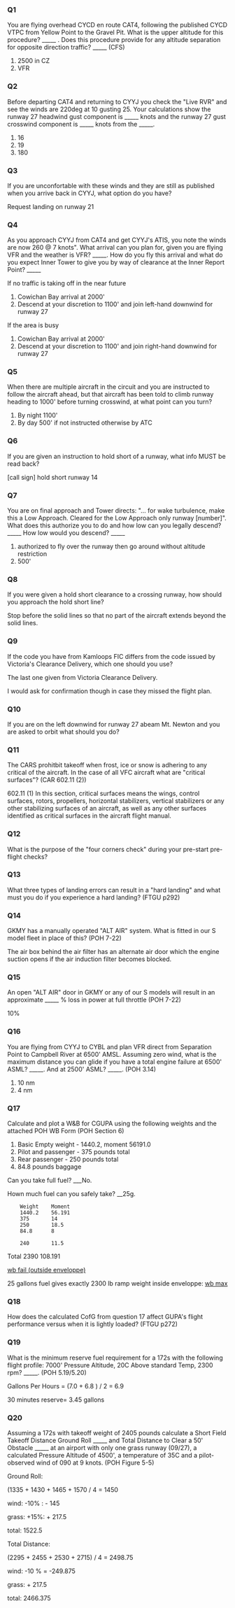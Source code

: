 ### Q1

You are flying overhead CYCD en route CAT4, following the published CYCD VTPC from Yellow Point to the Gravel Pit. What is the upper altitude for this procedure? _____ . Does this procedure provide for any altitude separation for opposite direction traffic? _____ (CFS)

1. 2500 in CZ
2. VFR

### Q2

Before departing CAT4 and returning to CYYJ you check the "Live RVR" and see the winds are 220deg at 10 gusting 25. Your calculations show the runway 27 headwind gust component is _____ knots and the runway 27 gust crosswind component is _____ knots from the _____.

1. 16
2. 19
3. 180

### Q3

If you are unconfortable with these winds and they are still as published when you arrive back in CYYJ, what option do you have?

Request landing on runway 21

### Q4

As you approach CYYJ from CAT4 and get CYYJ's ATIS, you note the winds are now 260 @ 7 knots". What arrival can you plan for, given you are flying VFR and the weather is VFR? _____. How do you fly this arrival and what do you expect Inner Tower to give you by way of clearance at the Inner Report Point? _____

If no traffic is taking off in the near future
1. Cowichan Bay arrival at 2000'
2. Descend at your discretion to 1100' and join left-hand downwind for runway 27


If the area is busy
1. Cowichan Bay arrival at 2000'
2. Descend at your discretion to 1100' and join right-hand downwind for runway 27

### Q5

When there are multiple aircraft in the circuit and you are instructed to follow the aircraft ahead, but that aircraft has been told to climb runway heading to 1000' before turning crosswind, at what point can you turn?

1. By night 1100'
2. By day 500' if not instructed otherwise by ATC

### Q6

If you are given an instruction to hold short of a runway, what info MUST be read back?

[call sign] hold short runway 14

### Q7

You are on final approach and Tower directs: "... for wake turbulence, make this a Low Approach. Cleared for the Low Approach only runway [number]". What does this authorize you to do and how low can you legally descend? _____ How low would you descend? _____

1. authorized to fly over the runway then go around without altitude restriction
2. 500'

### Q8

If you were given a hold short clearance to a crossing runway, how should you approach the hold short line?

Stop before the solid lines so that no part of the aircraft extends beyond the solid lines.

### Q9

If the code you have from Kamloops FIC differs from the code issued by Victoria's Clearance Delivery, which one should you use?

The last one given from Victoria Clearance Delivery.

I would ask for confirmation though in case they missed the flight plan.


### Q10

If you are on the left downwind for runway 27 abeam Mt. Newton and you are asked to orbit what should you do?


### Q11

The CARS prohitbit takeoff when frost, ice or snow is adhering to any critical of the aircraft. In the case of all VFC aircraft what are "critical surfaces"? (CAR 602.11 (2))

602.11 (1) In this section, critical surfaces means the wings, control surfaces, rotors, propellers, horizontal stabilizers, vertical stabilizers or any other stabilizing surfaces of an aircraft, as well as any other surfaces identified as critical surfaces in the aircraft flight manual.

### Q12

What is the purpose of the "four corners check" during your pre-start pre-flight checks?


### Q13

What three types of landing errors can result in a "hard landing" and what must you do if you experience a hard landing? (FTGU p292)


### Q14

GKMY has a manually operated "ALT AIR" system. What is fitted in our S model fleet in place of this? (POH 7-22)

The air box behind the air filter has an alternate air door which the engine suction opens if the air induction filter becomes blocked.


### Q15

An open "ALT AIR" door in GKMY or any of our S models will result in an approximate _____ % loss in power at full throttle (POH 7-22)

10%


### Q16

You are flying from CYYJ to CYBL and plan VFR direct from Separation Point to Campbell River at 6500' AMSL. Assuming zero wind, what is the maximum distance you can glide if you have a total engine failure at 6500' ASML? _____. And at 2500' ASML? _____. (POH 3.14)

1. 10 nm
2. 4 nm

### Q17

Calculate and plot a W&B for CGUPA using the following weights and the attached POH WB Form (POH Section 6)
1. Basic Empty weight - 1440.2, moment 56191.0
2. Pilot and passenger - 375 pounds total
3. Rear passenger - 250 pounds total
4. 84.8 pounds baggage

Can you take full fuel? ___No.

Hown much fuel can you safely take? __25g.

        Weight    Moment
        1440.2    56.191
        375       14 
        250       18.5
        84.8      8
        
        240       11.5
Total   2390      108.191

[wb fail (outside enveloppe)](https://ericminio.github.io/yop-fly/wb/?flight=eyJwbGFuZSI6IkNHVVBBIiwiZnJvbnRzZWF0LTEiOiIyMDAiLCJmcm9udHNlYXQtMiI6IjE3NSIsImJhY2tzZWF0LTEiOiIxMDAiLCJiYWNrc2VhdC0yIjoiMTUwIiwiZ2FsbG9ucyI6IjQwIiwidGFuayI6IjI0MCIsImJhZ2dhZ2UxIjoiODQuOCIsImJhZ2dhZ2UyIjoiMCJ9)

25 gallons fuel gives exactly 2300 lb ramp weight inside enveloppe:
[wb max](https://ericminio.github.io/yop-fly/wb/?flight=eyJwbGFuZSI6IkNHVVBBIiwiZnJvbnRzZWF0LTEiOiIyMDAiLCJmcm9udHNlYXQtMiI6IjE3NSIsImJhY2tzZWF0LTEiOiIxMDAiLCJiYWNrc2VhdC0yIjoiMTUwIiwiZ2FsbG9ucyI6IjI1IiwidGFuayI6IjE1MCIsImJhZ2dhZ2UxIjoiODQuOCIsImJhZ2dhZ2UyIjoiMCJ9)

### Q18

How does the calculated CofG from question 17 affect GUPA's flight performance versus when it is lightly loaded? (FTGU p272)


### Q19

What is the minimum reserve fuel requirement for a 172s with the following flight profile: 7000' Pressure Altitude, 20C Above standard Temp, 2300 rpm? _____. (POH 5.19/5.20)

Gallons Per Hours = (7.0 + 6.8 ) / 2 = 6.9

30 minutes reserve= 3.45 gallons


### Q20

Assuming a 172s with takeoff weight of 2405 pounds calculate a Short Field Takeoff Distance Ground Roll _____ and Total Distance to Clear a 50' Obstacle _____ at an airport with only one grass runway (09/27), a calculated Pressure Altitude of 4500', a temperature of 35C and a pilot-observed wind of 090 at 9 knots. (POH Figure 5-5)

Ground Roll: 

(1335 + 1430 + 1465 + 1570 / 4 = 1450

wind: -10% : - 145 

grass: +15%: + 217.5

total: 1522.5


Total Distance:

(2295 + 2455 + 2530 + 2715) / 4 = 2498.75

wind: -10 % = -249.875

grass: + 217.5

total: 2466.375


